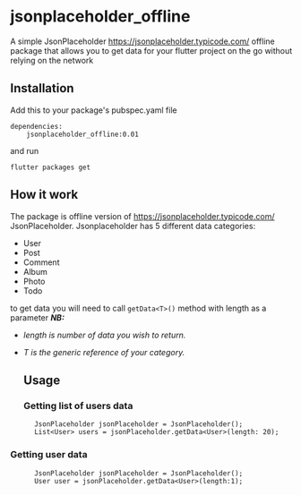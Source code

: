 # jsonplaceholder_offline

A simple JsonPlaceholder https://jsonplaceholder.typicode.com/  offline package that allows you to get data for your flutter project on the go without relying on the network
## Installation
Add this to your package's pubspec.yaml file

```
dependencies:
    jsonplaceholder_offline:0.01
```
and run
```
flutter packages get
```
## How it work
The package is offline version of https://jsonplaceholder.typicode.com/ JsonPlaceholder.
Jsonplaceholder has 5 different data categories:
- User
- Post
- Comment
- Album
- Photo
- Todo

to get data you will need to call `getData<T>()` method with length as a parameter
***NB:***
- *length is number of data you wish to return.*
- *T is the generic reference of your category.*

  ## Usage
  ### Getting list of users data
```
      JsonPlaceholder jsonPlaceholder = JsonPlaceholder();
      List<User> users = jsonPlaceholder.getData<User>(length: 20);
```
### Getting user data

```
      JsonPlaceholder jsonPlaceholder = JsonPlaceholder();
      User user = jsonPlaceholder.getData<User>(length:1);
```